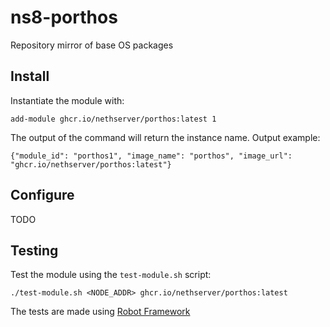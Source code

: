 # ns8-porthos

Repository mirror of base OS packages

## Install

Instantiate the module with:

    add-module ghcr.io/nethserver/porthos:latest 1

The output of the command will return the instance name.
Output example:

    {"module_id": "porthos1", "image_name": "porthos", "image_url": "ghcr.io/nethserver/porthos:latest"}

## Configure

TODO

## Testing

Test the module using the `test-module.sh` script:

    ./test-module.sh <NODE_ADDR> ghcr.io/nethserver/porthos:latest

The tests are made using [Robot Framework](https://robotframework.org/)
